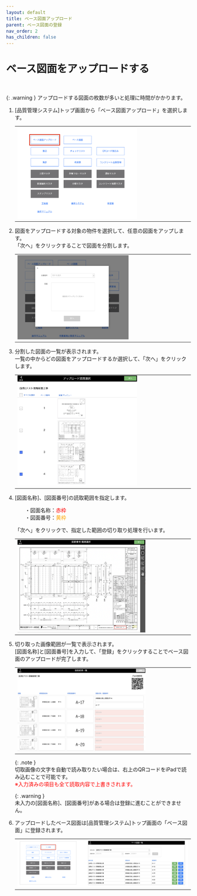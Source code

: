 ```yaml
---
layout: default
title: ベース図面アップロード
parent: ベース図面の登録
nav_order: 2
has_children: false
---
```


# ベース図面をアップロードする

<br>

{: .warning }
アップロードする図面の枚数が多いと処理に時間がかかります。

1. [品質管理システム]トップ画面から「ベース図面アップロード」を選択します。

    <table><tr><td>
    <img src="../../../assets/images/drawing-registration/upload-drawing/1.png" width="70%">
    </td></tr></table>

2. 図面をアップロードする対象の物件を選択して、任意の図面をアップします。  
   「次へ」をクリックすることで図面を分割します。

    <table><tr><td>
    <img src="../../../assets/images/drawing-registration/upload-drawing/2.png" width="65%">
    </td></tr></table>

3. 分割した図面の一覧が表示されます。  
   一覧の中からどの図面をアップロードするか選択して、「次へ」をクリックします。

    <table><tr><td>
    <img src="../../../assets/images/drawing-registration/upload-drawing/3.png" width="70%">
    </td></tr></table>

4. [図面名称]、[図面番号]の読取範囲を指定します。  
    
    　　・図面名称：<span style="color: red; ">赤枠</span>  
    　　・図面番号：<span style="color: orange; ">黄枠</span>  

    「次へ」をクリックで、指定した範囲の切り取り処理を行います。

    <table><tr><td>
    <img src="../../../assets/images/drawing-registration/upload-drawing/4.png" width="75%">
    </td></tr></table>

5. 切り取った画像範囲が一覧で表示されます。  
   [図面名称]と[図面番号]を入力して、「登録」をクリックすることでベース図面のアップロードが完了します。

    <table><tr><td>
    <img src="../../../assets/images/drawing-registration/upload-drawing/5.png" width="75%">
    </td></tr></table>

    {: .note }  
    切取画像の文字を自動で読み取りたい場合は、右上のQRコードをiPadで読み込むことで可能です。  
    <span style="color: red; ">※入力済みの項目も全て読取内容で上書きされます。</span>

    {: .warning }  
    未入力の[図面名称]、[図面番号]がある場合は登録に進むことができません。

6. アップロードしたベース図面は[品質管理システム]トップ画面の「ベース図面」に登録されます。

    <table><tr><td>
    <img src="../../../assets/images/drawing-registration/upload-drawing/6.png" width="100%">
    </td></tr></table>
